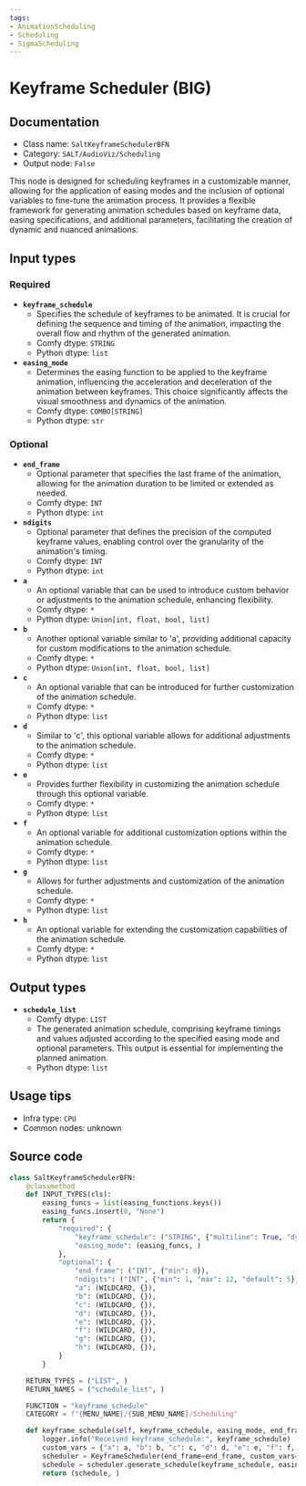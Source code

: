 ```yaml
---
tags:
- AnimationScheduling
- Scheduling
- SigmaScheduling
---
```


# Keyframe Scheduler (BIG)
## Documentation
- Class name: `SaltKeyframeSchedulerBFN`
- Category: `SALT/AudioViz/Scheduling`
- Output node: `False`

This node is designed for scheduling keyframes in a customizable manner, allowing for the application of easing modes and the inclusion of optional variables to fine-tune the animation process. It provides a flexible framework for generating animation schedules based on keyframe data, easing specifications, and additional parameters, facilitating the creation of dynamic and nuanced animations.
## Input types
### Required
- **`keyframe_schedule`**
    - Specifies the schedule of keyframes to be animated. It is crucial for defining the sequence and timing of the animation, impacting the overall flow and rhythm of the generated animation.
    - Comfy dtype: `STRING`
    - Python dtype: `list`
- **`easing_mode`**
    - Determines the easing function to be applied to the keyframe animation, influencing the acceleration and deceleration of the animation between keyframes. This choice significantly affects the visual smoothness and dynamics of the animation.
    - Comfy dtype: `COMBO[STRING]`
    - Python dtype: `str`
### Optional
- **`end_frame`**
    - Optional parameter that specifies the last frame of the animation, allowing for the animation duration to be limited or extended as needed.
    - Comfy dtype: `INT`
    - Python dtype: `int`
- **`ndigits`**
    - Optional parameter that defines the precision of the computed keyframe values, enabling control over the granularity of the animation's timing.
    - Comfy dtype: `INT`
    - Python dtype: `int`
- **`a`**
    - An optional variable that can be used to introduce custom behavior or adjustments to the animation schedule, enhancing flexibility.
    - Comfy dtype: `*`
    - Python dtype: `Union[int, float, bool, list]`
- **`b`**
    - Another optional variable similar to 'a', providing additional capacity for custom modifications to the animation schedule.
    - Comfy dtype: `*`
    - Python dtype: `Union[int, float, bool, list]`
- **`c`**
    - An optional variable that can be introduced for further customization of the animation schedule.
    - Comfy dtype: `*`
    - Python dtype: `list`
- **`d`**
    - Similar to 'c', this optional variable allows for additional adjustments to the animation schedule.
    - Comfy dtype: `*`
    - Python dtype: `list`
- **`e`**
    - Provides further flexibility in customizing the animation schedule through this optional variable.
    - Comfy dtype: `*`
    - Python dtype: `list`
- **`f`**
    - An optional variable for additional customization options within the animation schedule.
    - Comfy dtype: `*`
    - Python dtype: `list`
- **`g`**
    - Allows for further adjustments and customization of the animation schedule.
    - Comfy dtype: `*`
    - Python dtype: `list`
- **`h`**
    - An optional variable for extending the customization capabilities of the animation schedule.
    - Comfy dtype: `*`
    - Python dtype: `list`
## Output types
- **`schedule_list`**
    - Comfy dtype: `LIST`
    - The generated animation schedule, comprising keyframe timings and values adjusted according to the specified easing mode and optional parameters. This output is essential for implementing the planned animation.
    - Python dtype: `list`
## Usage tips
- Infra type: `CPU`
- Common nodes: unknown


## Source code
```python
class SaltKeyframeSchedulerBFN:
    @classmethod
    def INPUT_TYPES(cls):
        easing_funcs = list(easing_functions.keys())
        easing_funcs.insert(0, "None")
        return {
            "required": {
                "keyframe_schedule": ("STRING", {"multiline": True, "dynamicPrompts": False}),
                "easing_mode": (easing_funcs, )
            },
            "optional": {
                "end_frame": ("INT", {"min": 0}),
                "ndigits": ("INT", {"min": 1, "max": 12, "default": 5}),
                "a": (WILDCARD, {}),
                "b": (WILDCARD, {}),
                "c": (WILDCARD, {}),
                "d": (WILDCARD, {}),
                "e": (WILDCARD, {}),
                "f": (WILDCARD, {}),
                "g": (WILDCARD, {}),
                "h": (WILDCARD, {}),
            }
        }

    RETURN_TYPES = ("LIST", )
    RETURN_NAMES = ("schedule_list", )

    FUNCTION = "keyframe_schedule"
    CATEGORY = f"{MENU_NAME}/{SUB_MENU_NAME}/Scheduling"

    def keyframe_schedule(self, keyframe_schedule, easing_mode, end_frame=0, ndigits=2, a=[0], b=[0], c=[0], d=[0], e=[0], f=[0], g=[0], h=[0]):
        logger.info("Received keyframe_schedule:", keyframe_schedule)
        custom_vars = {"a": a, "b": b, "c": c, "d": d, "e": e, "f": f, "g": g, "h": h}
        scheduler = KeyframeScheduler(end_frame=end_frame, custom_vars=custom_vars)
        schedule = scheduler.generate_schedule(keyframe_schedule, easing_mode=easing_mode, ndigits=ndigits)
        return (schedule, )

```
